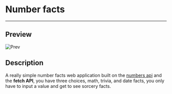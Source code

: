 # Number facts
---

## Preview
![Prev](https://i.imgur.com/bFYUnYv.png)

## Description
A really simple number facts web application built on the [numbers api](http://numbersapi.com/#42) and the **fetch API**, you have three choices, math, trivia, and date facts, you only have to input a value and get to see sorcery facts.
